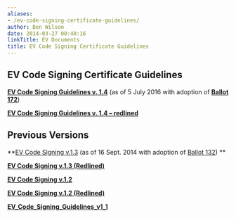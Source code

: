 ```yaml
---
aliases:
- /ev-code-signing-certificate-guidelines/
author: Ben Wilson
date: 2014-03-27 00:40:16
linkTitle: EV Documents
title: EV Code Signing Certificate Guidelines
---
```


## EV Code Signing Certificate Guidelines

**[EV Code Signing Guidelines v. 1.4][1]** (as of 5 July 2016 with adoption of **[Ballot 172][2]**)

**[EV Code Signing Guidelines v. 1.4 – redlined][3]**

## Previous Versions

**[EV Code Signing v.1.3][4] (as of 16 Sept. 2014 with adoption of [Ballot 132][5])
**

**[EV Code Signing v.1.3 (Redlined)][6]**

**[EV Code Signing v.1.2][7]**

**[EV Code Signing v.1.2 (Redlined)][8]**

**[EV_Code_Signing_Guidelines_v1_1][9]**

[1]: /uploads/EV-Code-Signing-v.1.4.pdf
[2]: /2016/07/05/ballot-172-removal-permanent-identifier/
[3]: /uploads/EV-Code-Signing-v.1.4-redlined.pdf
[4]: /uploads/EV-Code-Signing-v.1.3.pdf
[5]: /2014/09/16/ballot-132-ev-code-signing-timestamp-validity-period/ "Ballot 132 – EV Code Signing Timestamp Validity Period"
[6]: /uploads/EV-Code-Signing-v.1.3-Redlined.pdf
[7]: /uploads/EV-Code-Signing-v.1.2.pdf
[8]: /uploads/EV-Code-Signing-v.1.2-Redlined1.pdf
[9]: /uploads/EV_Code_Signing_Guidelines_v1_1.pdf